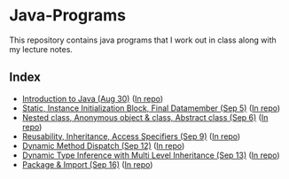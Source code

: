 # Java-Programs

This repository contains java programs that I work out in class along with my lecture notes.

## Index

- [Introduction to Java (Aug 30)](Class/Aug_30_class/notes) ([In repo](Class/Aug_30_class/notes.md))
- [Static, Instance Initialization Block, Final Datamember (Sep 5)](Class/Sep_5_class/notes) ([In repo](Class/Sep_5_class/notes.md))
- [Nested class, Anonymous object & class, Abstract class (Sep 6)](Class/Sep_6_class/notes) ([In repo](Class/Sep_6_class/notes.md))
- [Reusability, Inheritance, Access Specifiers (Sep 9)](Class/Sep_9_class/notes) ([In repo](Class/Sep_9_class/notes.md))
- [Dynamic Method Dispatch (Sep 12)](Class/Sep_12_class/notes) ([In repo](Class/Sep_12_class/notes.md))
- [Dynamic Type Inference with Multi Level Inheritance (Sep 13)](Class/Sep_13_class/notes) ([In repo](Class/Sep_13_class/notes.md))
- [Package & Import (Sep 16)](Class/Sep_16_class/notes) ([In repo](Class/Sep_16_class/notes.md))

